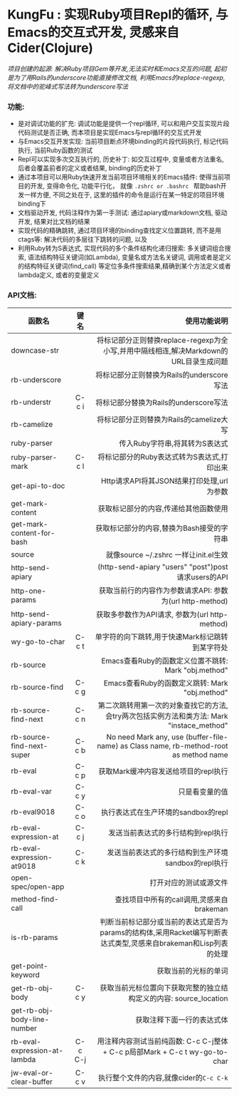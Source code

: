 # KungFu : 实现Ruby项目Repl的循环, 与Emacs的交互式开发, 灵感来自Cider(Clojure)

*项目创建的起源: 解决Ruby项目Gem等开发,无法实时和Emacs交互的问题, 起初是为了用Rails的underscore功能直接修改文档, 利用Emacs的replace-regexp, 将文档中的驼峰式写法转为underscore写法*

### 功能: 

* 是对调试功能的扩充: 调试功能是提供一个repl循环, 可以和用户交互实现片段代码测试是否正确, 而本项目是实现Emacs与repl循环的交互式开发
* 与Emacs交互开发实现: 当前项目断点环境binding的片段代码执行, 标记代码执行, 当前Ruby函数的测试 
* Repl可以实现多次交互执行的, 历史补丁: 如交互过程中, 变量或者方法重名, 后者会覆盖前者的定义或者结果, binding的历史补丁
* 通过本项目可以用Ruby快速开发当前项目环境相关的Emacs插件: 使得当前项目的开发, 变得命令化, 功能平行化， 就像 `.zshrc or .bashrc ` 帮助bash开发一样方便, 不同之处在于, 这里的插件的命令是运行在某一特定的项目环境binding下
* 文档驱动开发, 代码注释作为第一手测试: 通过apiary或markdown文档, 驱动开发, 结果对比文档的结果
* 实现代码的精确跳转, 通过项目环境的binding查找定义位置跳转, 而不是用ctags等: 解决代码的多层往下跳转的问题, 以及
* 利用Ruby转为S表达式, 实现代码的多个条件结构化递归搜索: 多关键词组合搜索, 语法结构特征关键词(如Lambda), 变量名或方法名关键词, 调用或者是定义的结构特征关键词(find_call) 等定位多条件搜索结果,精确到某个方法定义或者lambda定义, 或者的变量定义

### API文档:

| 函数名        | 键名       | 使用功能说明  |
| ------------- |:-------------:| -----:|
| downcase-str |    |将标记部分正则替换replace-regexp为全小写,并用中隔线相连,解决Markdown的URL目录生成问题  |
| rb-underscore |    | 将标记部分正则替换为Rails的underscore写法      |
| rb-understr | C-c i  | 将标记部分替换为Rails的underscore写法      |
| rb-camelize |     | 将标记部分正则替换为Rails的camelize大写  |
| ruby-parser |     | 传入Ruby字符串,将其转为S表达式 |
| ruby-parser-mark | C-c l  |  将标记部分的Ruby表达式转为S表达式,打印出来|
| get-api-to-doc |     |  Http请求API将其JSON结果打印处理,url为参数  |
| get-mark-content |   |  获取标记部分的内容,传递给其他函数使用  |
| get-mark-content-for-bash |   |  获取标记部分的内容,替换为Bash接受的字符串  |
| source |   |  就像source ~/.zshrc 一样让init.el生效 |
| http-send-apiary |    |  (http-send-apiary "users" "post")post请求users的API  |
| http-one-params |    |  获取当前行的内容作为参数请求API: 参数为(url http-method)  |
| http-send-apiary-params |   | 获取多参数作为API请求, 参数为(url http-method)  |
| wy-go-to-char | C-c t  |  单字符的向下跳转,用于快速Mark标记跳转到某字符处 |
| rb-source |   |  Emacs查看Ruby的函数定义位置不跳转: Mark "obj.method"  |
| rb-source-find | C-c g  |  Emacs查看Ruby的函数定义跳转: Mark "obj.method"     |
| rb-source-find-next | C-c n  |  第二次跳转用第一次的对象查找它的方法, 会try两次包括实例方法和类方法: Mark "instace_method"      |
| rb-source-find-next-super | C-c b  |  No need Mark any, use (buffer-file-name) as Class name, rb-method-root as method name     |
| rb-eval | C-c p  |   获取Mark缓冲内容发送给项目的repl执行    |
| rb-eval-var | C-c y  |    只是看变量的值   |
| rb-eval9018  | C-c o  |   执行表达式在生产环境的sandbox的repl    |
| rb-eval-expression-at | C-c j  | 发送当前表达式的多行结构到repl执行    |
| rb-eval-expression-at9018  | C-c k  |   发送当前表达式的多行结构到生产环境sandbox的repl执行     |
| open-spec/open-app |  | 打开对应的测试或源文件 |
|  method-find-call |  |  查找项目中所有的call调用,灵感来自brakeman |
| is-rb-params |  |  判断当前标记部分或当前的表达式是否为params的结构体,采用Racket编写判断表达式类型,灵感来自brakeman和Lisp列表的处理  |
| get-point-keyword |  | 获取当前的光标的单词  |
| get-rb-obj-body | C-c y  |  获取当前光标位置向下获取完整的独立结构定义的内容: source_location     |
| get-rb-obj-body-line-number |  | 获取注释下面一行的表达式体  |
| rb-eval-expression-at-lambda | C-c C-j  |  用注释内容测试当前纯函数:  C-c C-j整体  + C-c p局部Mark + C-c t wy-go-to-char   |
| jw-eval-or-clear-buffer | C-c v | 执行整个文件的内容,就像cider的`C-c C-k`  |
